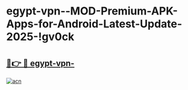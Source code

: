 # egypt-vpn--MOD-Premium-APK-Apps-for-Android-Latest-Update-2025-!gv0ck

# <h2><a href="https://173uni.esa.edu.pl?title=egypt-vpn-&ref=gv0ck">🔗👉 🔴 egypt-vpn-</a></h2>

[![acn](https://github.com/user-attachments/assets/0f9c940e-d8b0-45ae-aac7-cd30a18b3e1c)](https://173uni.esa.edu.pl?title=egypt-vpn-&ref=gv0ck)

